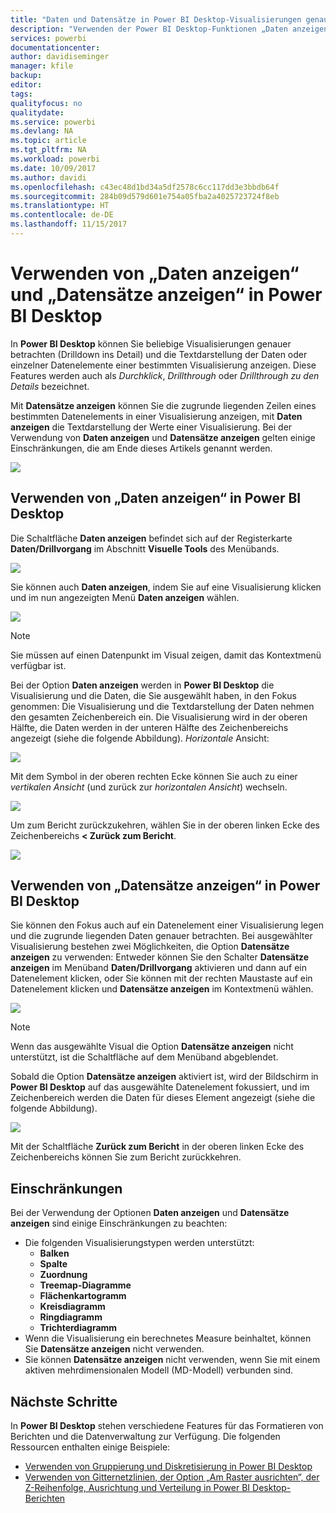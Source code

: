 ```yaml
---
title: "Daten und Datensätze in Power BI Desktop-Visualisierungen genauer betrachten"
description: "Verwenden der Power BI Desktop-Funktionen „Daten anzeigen“ und „Datensätze anzeigen“ für Drilldowns"
services: powerbi
documentationcenter: 
author: davidiseminger
manager: kfile
backup: 
editor: 
tags: 
qualityfocus: no
qualitydate: 
ms.service: powerbi
ms.devlang: NA
ms.topic: article
ms.tgt_pltfrm: NA
ms.workload: powerbi
ms.date: 10/09/2017
ms.author: davidi
ms.openlocfilehash: c43ec48d1bd34a5df2578c6cc117dd3e3bbdb64f
ms.sourcegitcommit: 284b09d579d601e754a05fba2a4025723724f8eb
ms.translationtype: HT
ms.contentlocale: de-DE
ms.lasthandoff: 11/15/2017
---
```

# <a name="use-see-data-and-see-records-in-power-bi-desktop"></a>Verwenden von „Daten anzeigen“ und „Datensätze anzeigen“ in Power BI Desktop
In **Power BI Desktop** können Sie beliebige Visualisierungen genauer betrachten (Drilldown ins Detail) und die Textdarstellung der Daten oder einzelner Datenelemente einer bestimmten Visualisierung anzeigen. Diese Features werden auch als *Durchklick*, *Drillthrough* oder *Drillthrough zu den Details* bezeichnet.

Mit **Datensätze anzeigen** können Sie die zugrunde liegenden Zeilen eines bestimmten Datenelements in einer Visualisierung anzeigen, mit **Daten anzeigen** die Textdarstellung der Werte einer Visualisierung. Bei der Verwendung von **Daten anzeigen** und **Datensätze anzeigen** gelten einige Einschränkungen, die am Ende dieses Artikels genannt werden.

![](media/desktop-see-data-see-records/see-data-see-records_1.png)

## <a name="using-see-data-in-power-bi-desktop"></a>Verwenden von „Daten anzeigen“ in Power BI Desktop
Die Schaltfläche **Daten anzeigen** befindet sich auf der Registerkarte **Daten/Drillvorgang** im Abschnitt **Visuelle Tools** des Menübands.

![](media/desktop-see-data-see-records/see-data-see-records_2.png)

Sie können auch **Daten anzeigen**, indem Sie auf eine Visualisierung klicken und im nun angezeigten Menü **Daten anzeigen** wählen.

![](media/desktop-see-data-see-records/see-data-see-records_3.png)

> [!NOTE]
> Sie müssen auf einen Datenpunkt im Visual zeigen, damit das Kontextmenü verfügbar ist.
> 
> 

Bei der Option **Daten anzeigen** werden in **Power BI Desktop** die Visualisierung und die Daten, die Sie ausgewählt haben, in den Fokus genommen: Die Visualisierung und die Textdarstellung der Daten nehmen den gesamten Zeichenbereich ein. Die Visualisierung wird in der oberen Hälfte, die Daten werden in der unteren Hälfte des Zeichenbereichs angezeigt (siehe die folgende Abbildung). *Horizontale* Ansicht:

![](media/desktop-see-data-see-records/see-data-see-records_4.png)

Mit dem Symbol in der oberen rechten Ecke können Sie auch zu einer *vertikalen Ansicht* (und zurück zur *horizontalen Ansicht*) wechseln.

![](media/desktop-see-data-see-records/see-data-see-records_5.png)

Um zum Bericht zurückzukehren, wählen Sie in der oberen linken Ecke des Zeichenbereichs **< Zurück zum Bericht**.

![](media/desktop-see-data-see-records/see-data-see-records_6.png)

## <a name="using-see-records-in-power-bi-desktop"></a>Verwenden von „Datensätze anzeigen“ in Power BI Desktop
Sie können den Fokus auch auf ein Datenelement einer Visualisierung legen und die zugrunde liegenden Daten genauer betrachten. Bei ausgewählter Visualisierung bestehen zwei Möglichkeiten, die Option **Datensätze anzeigen** zu verwenden: Entweder können Sie den Schalter **Datensätze anzeigen** im Menüband **Daten/Drillvorgang** aktivieren und dann auf ein Datenelement klicken, oder Sie können mit der rechten Maustaste auf ein Datenelement klicken und **Datensätze anzeigen** im Kontextmenü wählen.

![](media/desktop-see-data-see-records/see-data-see-records_7.png)

> [!NOTE]
> Wenn das ausgewählte Visual die Option **Datensätze anzeigen** nicht unterstützt, ist die Schaltfläche auf dem Menüband abgeblendet.
> 
> 

Sobald die Option **Datensätze anzeigen** aktiviert ist, wird der Bildschirm in **Power BI Desktop** auf das ausgewählte Datenelement fokussiert, und im Zeichenbereich werden die Daten für dieses Element angezeigt (siehe die folgende Abbildung).

![](media/desktop-see-data-see-records/see-data-see-records_8.png)

Mit der Schaltfläche **Zurück zum Bericht** in der oberen linken Ecke des Zeichenbereichs können Sie zum Bericht zurückkehren.

## <a name="limitations"></a>Einschränkungen
Bei der Verwendung der Optionen **Daten anzeigen** und **Datensätze anzeigen** sind einige Einschränkungen zu beachten:

* Die folgenden Visualisierungstypen werden unterstützt:
  * **Balken**
  * **Spalte**
  * **Zuordnung**
  * **Treemap-Diagramme**
  * **Flächenkartogramm**
  * **Kreisdiagramm**
  * **Ringdiagramm**
  * **Trichterdiagramm**
* Wenn die Visualisierung ein berechnetes Measure beinhaltet, können Sie **Datensätze anzeigen** nicht verwenden.
* Sie können **Datensätze anzeigen** nicht verwenden, wenn Sie mit einem aktiven mehrdimensionalen Modell (MD-Modell) verbunden sind.

## <a name="next-steps"></a>Nächste Schritte
In **Power BI Desktop** stehen verschiedene Features für das Formatieren von Berichten und die Datenverwaltung zur Verfügung. Die folgenden Ressourcen enthalten einige Beispiele:

* [Verwenden von Gruppierung und Diskretisierung in Power BI Desktop](desktop-grouping-and-binning.md)
* [Verwenden von Gitternetzlinien, der Option „Am Raster ausrichten“, der Z-Reihenfolge, Ausrichtung und Verteilung in Power BI Desktop-Berichten](desktop-gridlines-snap-to-grid.md)

